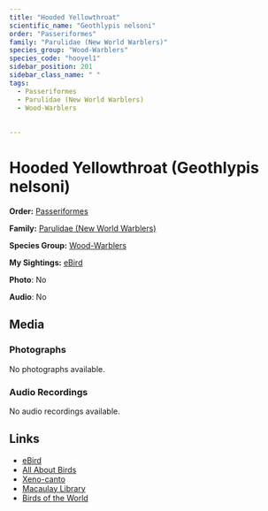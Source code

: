 ```yaml
---
title: "Hooded Yellowthroat"
scientific_name: "Geothlypis nelsoni"
order: "Passeriformes"
family: "Parulidae (New World Warblers)"
species_group: "Wood-Warblers"
species_code: "hooyel1"
sidebar_position: 201
sidebar_class_name: " "
tags: 
  - Passeriformes
  - Parulidae (New World Warblers)
  - Wood-Warblers
  
  
---
```


# Hooded Yellowthroat (Geothlypis nelsoni)

**Order:** [Passeriformes](/tags/passeriformes)

**Family:** [Parulidae (New World Warblers)](/tags/parulidae-new-world-warblers)

**Species Group:** [Wood-Warblers](/tags/wood-warblers)

**My Sightings:** [eBird](https://ebird.org/lifelist?r=world&time=life&spp=hooyel1)

**Photo**: No 

**Audio**: No

## Media
### Photographs
No photographs available.

### Audio Recordings
No audio recordings available.

## Links
* [eBird](https://ebird.org/species/hooyel1) 
* [All About Birds](https://www.allaboutbirds.org/guide/hooyel1) 
* [Xeno-canto](https://www.xeno-canto.org/species/geothlypis-nelsoni) 
* [Macaulay Library](https://search.macaulaylibrary.org/catalog?taxonCode=hooyel1&sort=rating_rank_desc)
* [Birds of the World](https://birdsoftheworld.org/bow/species/hooyel1)
